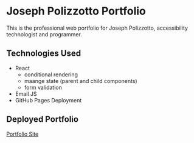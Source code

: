 # Joseph Polizzotto Portfolio

This is the professional web portfolio for Joseph Polizzotto, accessibility technologist and programmer.

## Technologies Used

- React
    - conditional rendering
    - maange state (parent and child components)
    - form validation
- Email JS
- GitHub Pages Deployment

## Deployed Portfolio

[Portfolio Site](https://polizoto.github.io/jpolizzotto-portfolio/)


